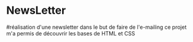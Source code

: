 # NewsLetter
#réalisation d'une newsletter dans le but de faire de l'e-mailing ce projet m'a permis de découvrir les bases de HTML et CSS
